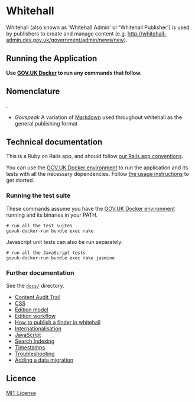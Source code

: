 # Whitehall

Whitehall (also known as 'Whitehall Admin' or 'Whitehall Publisher') is used by publishers to create and manage content (e.g. <http://whitehall-admin.dev.gov.uk/government/admin/news/new>).

## Running the Application

**Use [GOV.UK Docker](https://github.com/alphagov/govuk-docker) to run any commands that follow.**

## Nomenclature

.

- *Govspeak* A variation of [Markdown](https://daringfireball.net/projects/markdown) used throughout whitehall as the general publishing format

## Technical documentation

This is a Ruby on Rails app, and should follow [our Rails app conventions](https://docs.publishing.service.gov.uk/manual/conventions-for-rails-applications.html).

You can use the [GOV.UK Docker environment](https://github.com/alphagov/govuk-docker) to run the application and its tests with all the necessary dependencies. Follow [the usage instructions](https://github.com/alphagov/govuk-docker#usage) to get started.

### Running the test suite

These commands assume you have the [GOV.UK Docker environment](https://github.com/alphagov/govuk-docker) running and its binaries in your PATH.

```
# run all the test suites
govuk-docker-run bundle exec rake
```

Javascript unit tests can also be run separately:

```
# run all the JavaScript tests
govuk-docker-run bundle exec rake jasmine
```

### Further documentation

See the [`docs/`](docs/) directory.

- [Content Audit Trail](docs/auditing.md)
- [CSS](docs/css.md)
- [Edition model](docs/edition_model.md)
- [Edition workflow](docs/edition_workflow.md)
- [How to publish a finder in whitehall](docs/finders.md)
- [Internationalisation](docs/internationalisation_guide.md)
- [JavaScript](docs/javascript.md)
- [Search Indexing](docs/search_indexing.md)
- [Timestamps](docs/timestamps.md)
- [Troubleshooting](docs/troubleshooting.md)
- [Adding a data migration](db/data_migration/README.md)

## Licence

[MIT License](LICENCE)
